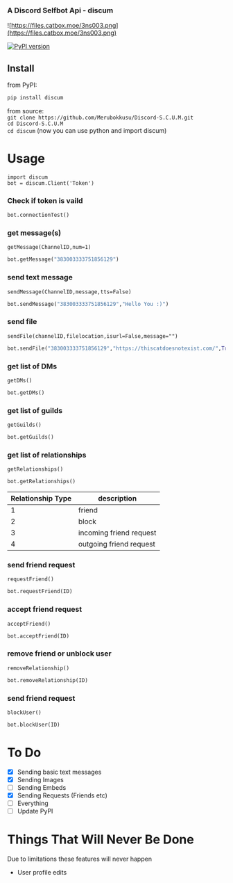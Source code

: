 ### A Discord Selfbot Api - discum

![https://files.catbox.moe/3ns003.png](https://files.catbox.moe/3ns003.png)

[![PyPI version](https://badge.fury.io/py/discum.svg)](https://badge.fury.io/py/discum)


## Install
from PyPI:      
```python
pip install discum 
```
     
from source:        
`git clone https://github.com/Merubokkusu/Discord-S.C.U.M.git`    
`cd Discord-S.C.U.M`     
`cd discum` (now you can use python and import discum)   

# Usage

`import discum`      
`bot = discum.Client('Token')`     

### Check if token is vaild
```python
bot.connectionTest()
```
### get message(s)
```getMessage(ChannelID,num=1)```
```python
bot.getMessage("383003333751856129")
```
### send text message
```sendMessage(ChannelID,message,tts=False)```
```python
bot.sendMessage("383003333751856129","Hello You :)")
```
### send file
```sendFile(channelID,filelocation,isurl=False,message="")```
```python
bot.sendFile("383003333751856129","https://thiscatdoesnotexist.com/",True)
```
### get list of DMs
```getDMs()```
```python
bot.getDMs()
```
### get list of guilds
```getGuilds()```
```python
bot.getGuilds()
```
### get list of relationships
```getRelationships()```
```python
bot.getRelationships()
```
| Relationship Type | description |
| ------ | ------ |
| 1 | friend |
| 2 | block |
| 3 | incoming friend request |
| 4 | outgoing friend request |
### send friend request
```requestFriend()```
```python
bot.requestFriend(ID)
```
### accept friend request
```acceptFriend()```
```python
bot.acceptFriend(ID)
```
### remove friend or unblock user
```removeRelationship()```
```python
bot.removeRelationship(ID)
```
### send friend request
```blockUser()```
```python
bot.blockUser(ID)
```

# To Do
- [x] Sending basic text messages
- [X] Sending Images
- [ ] Sending Embeds
- [X] Sending Requests (Friends etc)
- [ ] Everything
- [ ] Update PyPI

# Things That Will Never Be Done
Due to limitations these features will never happen
* User profile edits
